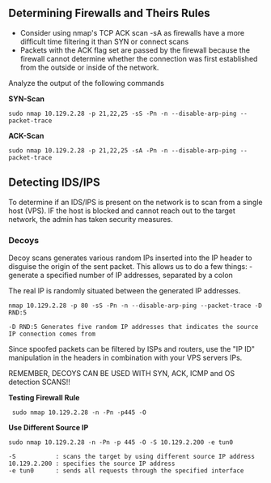 
## Determining Firewalls and Theirs Rules

- Consider using nmap's TCP ACK scan -sA as firewalls have a more difficult time filtering it than SYN or connect scans
- Packets with the ACK flag set are passed by the firewall because the firewall cannot determine whether the connection was first established from the outside or inside of the network.

Analyze the output of the following commands

**SYN-Scan**
```
sudo nmap 10.129.2.28 -p 21,22,25 -sS -Pn -n --disable-arp-ping --packet-trace
```

**ACK-Scan**
```
sudo nmap 10.129.2.28 -p 21,22,25 -sA -Pn -n --disable-arp-ping --packet-trace
```

## Detecting IDS/IPS

To determine if an IDS/IPS is present on the network is to scan from a single host (VPS). IF the host is blocked and cannot reach out to the target network, the admin has taken security measures.

### Decoys

Decoy scans generates various random IPs inserted into the IP header to disguise the origin of the sent packet. This allows us to do a few things:
	-generate a specified number of IP addresses, separated by a colon

The real IP is randomly situated between the generated IP addresses.
```
nmap 10.129.2.28 -p 80 -sS -Pn -n --disable-arp-ping --packet-trace -D RND:5
```
	-D RND:5 Generates five random IP addresses that indicates the source IP connection comes from

Since spoofed packets can be filtered by ISPs and routers, use the "IP ID" manipulation in the headers in combination with your VPS servers IPs.

REMEMBER, DECOYS CAN BE USED WITH SYN, ACK, ICMP and OS detection SCANS!!

**Testing Firewall Rule**
```
 sudo nmap 10.129.2.28 -n -Pn -p445 -O
```

**Use Different Source IP**
```
sudo nmap 10.129.2.28 -n -Pn -p 445 -O -S 10.129.2.200 -e tun0
```
	-S           : scans the target by using different source IP address
	10.129.2.200 : specifies the source IP address
	-e tun0      : sends all requests through the specified interface